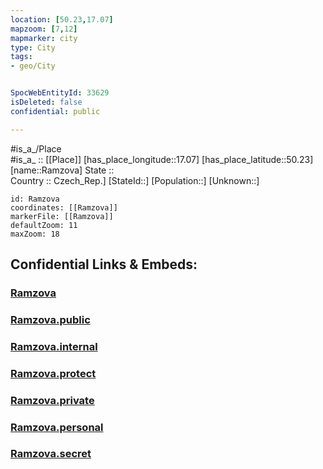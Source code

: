 ```yaml
---
location: [50.23,17.07] 
mapzoom: [7,12] 
mapmarker: city 
type: City
tags:
- geo/City


SpocWebEntityId: 33629
isDeleted: false
confidential: public

---
```

#is_a_/Place  
#is_a_ :: [[Place]] 
[has_place_longitude::17.07] 
[has_place_latitude::50.23] 
[name::Ramzova] 
State ::  
Country :: Czech_Rep.] 
[StateId::] 
[Population::] 
[Unknown::] 


```leaflet
id: Ramzova
coordinates: [[Ramzova]] 
markerFile: [[Ramzova]] 
defaultZoom: 11 
maxZoom: 18
```


## Confidential Links & Embeds: 

### [Ramzova](/_Standards/Earth/Continent/Europe/Europe~Central/Czech_Republic/regions~Czech_Republic/Olomoucký/City/Ramzova.md) 

### [Ramzova.public](/_public/Earth/Continent/Europe/Europe~Central/Czech_Republic/regions~Czech_Republic/Olomoucký/City/Ramzova.public.md) 

### [Ramzova.internal](/_internal/Earth/Continent/Europe/Europe~Central/Czech_Republic/regions~Czech_Republic/Olomoucký/City/Ramzova.internal.md) 

### [Ramzova.protect](/_protect/Earth/Continent/Europe/Europe~Central/Czech_Republic/regions~Czech_Republic/Olomoucký/City/Ramzova.protect.md) 

### [Ramzova.private](/_private/Earth/Continent/Europe/Europe~Central/Czech_Republic/regions~Czech_Republic/Olomoucký/City/Ramzova.private.md) 

### [Ramzova.personal](/_personal/Earth/Continent/Europe/Europe~Central/Czech_Republic/regions~Czech_Republic/Olomoucký/City/Ramzova.personal.md) 

### [Ramzova.secret](/_secret/Earth/Continent/Europe/Europe~Central/Czech_Republic/regions~Czech_Republic/Olomoucký/City/Ramzova.secret.md)

